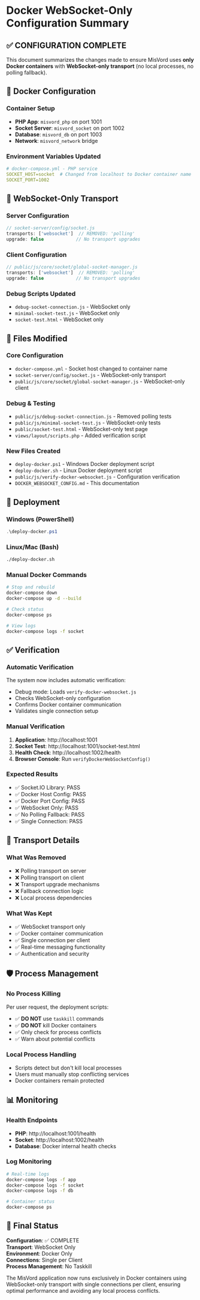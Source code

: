 # Docker WebSocket-Only Configuration Summary

## ✅ CONFIGURATION COMPLETE

This document summarizes the changes made to ensure MisVord uses **only Docker containers** with **WebSocket-only transport** (no local processes, no polling fallback).

## 🐳 Docker Configuration

### Container Setup
- **PHP App**: `misvord_php` on port 1001
- **Socket Server**: `misvord_socket` on port 1002  
- **Database**: `misvord_db` on port 1003
- **Network**: `misvord_network` bridge

### Environment Variables Updated
```yaml
# docker-compose.yml - PHP service
SOCKET_HOST=socket  # Changed from localhost to Docker container name
SOCKET_PORT=1002
```

## 🔌 WebSocket-Only Transport

### Server Configuration
```javascript
// socket-server/config/socket.js
transports: ['websocket']  // REMOVED: 'polling'
upgrade: false            // No transport upgrades
```

### Client Configuration
```javascript
// public/js/core/socket/global-socket-manager.js
transports: ['websocket']  // REMOVED: 'polling'
upgrade: false            // No transport upgrades
```

### Debug Scripts Updated
- `debug-socket-connection.js` - WebSocket only
- `minimal-socket-test.js` - WebSocket only  
- `socket-test.html` - WebSocket only

## 📁 Files Modified

### Core Configuration
- `docker-compose.yml` - Socket host changed to container name
- `socket-server/config/socket.js` - WebSocket-only transport
- `public/js/core/socket/global-socket-manager.js` - WebSocket-only client

### Debug & Testing
- `public/js/debug-socket-connection.js` - Removed polling tests
- `public/js/minimal-socket-test.js` - WebSocket-only tests
- `public/socket-test.html` - WebSocket-only test page
- `views/layout/scripts.php` - Added verification script

### New Files Created
- `deploy-docker.ps1` - Windows Docker deployment script
- `deploy-docker.sh` - Linux Docker deployment script  
- `public/js/verify-docker-websocket.js` - Configuration verification
- `DOCKER_WEBSOCKET_CONFIG.md` - This documentation

## 🚀 Deployment

### Windows (PowerShell)
```powershell
.\deploy-docker.ps1
```

### Linux/Mac (Bash)
```bash
./deploy-docker.sh
```

### Manual Docker Commands
```bash
# Stop and rebuild
docker-compose down
docker-compose up -d --build

# Check status
docker-compose ps

# View logs
docker-compose logs -f socket
```

## ✅ Verification

### Automatic Verification
The system now includes automatic verification:
- Debug mode: Loads `verify-docker-websocket.js`
- Checks WebSocket-only configuration
- Confirms Docker container communication
- Validates single connection setup

### Manual Verification
1. **Application**: http://localhost:1001
2. **Socket Test**: http://localhost:1001/socket-test.html
3. **Health Check**: http://localhost:1002/health
4. **Browser Console**: Run `verifyDockerWebSocketConfig()`

### Expected Results
- ✅ Socket.IO Library: PASS
- ✅ Docker Host Config: PASS  
- ✅ Docker Port Config: PASS
- ✅ WebSocket Only: PASS
- ✅ No Polling Fallback: PASS
- ✅ Single Connection: PASS

## 🔧 Transport Details

### What Was Removed
- ❌ Polling transport on server
- ❌ Polling transport on client
- ❌ Transport upgrade mechanisms
- ❌ Fallback connection logic
- ❌ Local process dependencies

### What Was Kept
- ✅ WebSocket transport only
- ✅ Docker container communication
- ✅ Single connection per client
- ✅ Real-time messaging functionality
- ✅ Authentication and security

## 🛡️ Process Management

### No Process Killing
Per user request, the deployment scripts:
- ✅ **DO NOT** use `taskkill` commands
- ✅ **DO NOT** kill Docker containers
- ✅ Only check for process conflicts
- ✅ Warn about potential conflicts

### Local Process Handling
- Scripts detect but don't kill local processes
- Users must manually stop conflicting services
- Docker containers remain protected

## 📊 Monitoring

### Health Endpoints
- **PHP**: http://localhost:1001/health
- **Socket**: http://localhost:1002/health
- **Database**: Docker internal health checks

### Log Monitoring
```bash
# Real-time logs
docker-compose logs -f app
docker-compose logs -f socket
docker-compose logs -f db

# Container status
docker-compose ps
```

## 🎯 Final Status

**Configuration**: ✅ COMPLETE  
**Transport**: WebSocket Only  
**Environment**: Docker Only  
**Connections**: Single per Client  
**Process Management**: No Taskkill  

The MisVord application now runs exclusively in Docker containers using WebSocket-only transport with single connections per client, ensuring optimal performance and avoiding any local process conflicts.
